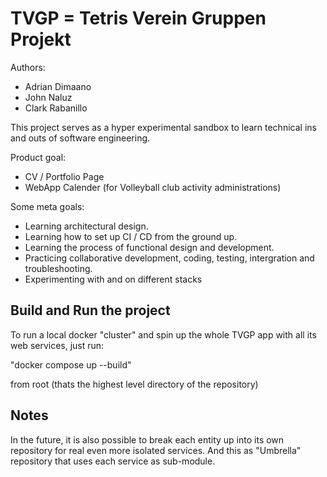 # TVGP = Tetris Verein Gruppen Projekt

Authors:

- Adrian Dimaano
- John Naluz
- Clark Rabanillo

This project serves as a hyper experimental sandbox to learn technical ins and outs of software engineering.

Product goal:

- CV / Portfolio Page
- WebApp Calender (for Volleyball club activity administrations)

Some meta goals:

- Learning architectural design.
- Learning how to set up CI / CD from the ground up.
- Learning the process of functional design and development.
- Practicing collaborative development, coding, testing, intergration and troubleshooting.
- Experimenting with and on different stacks


## Build and Run the project

To run a local docker "cluster" and spin up the whole TVGP app with all its web services, just run:

"docker compose up --build"

from root (thats the highest level directory of the repository)


## Notes

In the future, it is also possible to break each entity up into its own repository for real even more isolated services.
And this as "Umbrella" repository that uses each service as sub-module.
